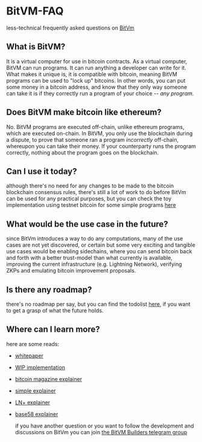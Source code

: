 # BitVM-FAQ
less-technical frequently asked questions on [BitVm](https://bitvm.org/bitvm.pdf)

## What is BitVM?

It is a virtual computer for use in bitcoin contracts. As a virtual computer, BitVM can run programs. It can run anything a developer can write for it. What makes it unique is, it is compatible with bitcoin, meaning BitVM programs can be used to "lock up" bitcoins. In other words, you can put some money in a bitcoin address, and know that they only way someone can take it is if they correctly run a program of your choice -- *any program.*

## Does BitVM make bitcoin like ethereum?

No. BitVM programs are executed off-chain, unlike ethereum programs, which are executed on-chain. In BitVM, you only use the blockchain during a dispute, to prove that someone ran a program *incorrectly* off-chain, whereupon you can take their money. If your counterparty runs the program correctly, nothing about the program goes on the blockchain.
## Can I use it today?
although there's no need for any changes to be made to the bitcoin blockchain consensus rules, there's still a lot of work to do before BitVm can be used for any practical purposes, but you can check the toy implementation using testnet bitcoin for some simple programs [here](https://supertestnet.github.io/tapleaf-circuits/)

## What would be the use case in the future?
since BitVm introduces a way to do any computations, many of the use cases are not yet discovered, or certain but some very exciting and tangible use cases would be enabling sidechains, where you can send bitcoin back and forth with a better trust-model than what currently is available, improving the current infrastructure (e.g. Lightning Network), verifying ZKPs and emulating bitcoin improvement proposals.

## Is there any roadmap?
there's no roadmap per say, but you can find the todolist [here](https://github.com/supertestnet/things-bitvm-needs), if you want to get a grasp of what the future holds. 

## Where can I learn more?
here are some reads:
- [whitepaper](https://bitvm.org/bitvm.pdf)
- [WIP implementation](https://github.com/supertestnet/tapleaf-circuits/)
- [bitcoin magazine explainer](https://bitcoinmagazine.com/technical/the-big-deal-with-bitvm-arbitrary-computation-now-possible-on-bitcoin-without-a-fork)
- [simple explainer](https://github.com/fiksn/bitvm-explained)
- [LN+ explainer](https://lightningnetwork.plus/posts/450)
- [base58 explainer](https://twitter.com/base58btc/status/1711728898730242112)
  
  if you have another question or you want to follow the development and discussions on BitVm you can join [the BitVM Builders telegram group](https://t.me/bitVM_chat)
